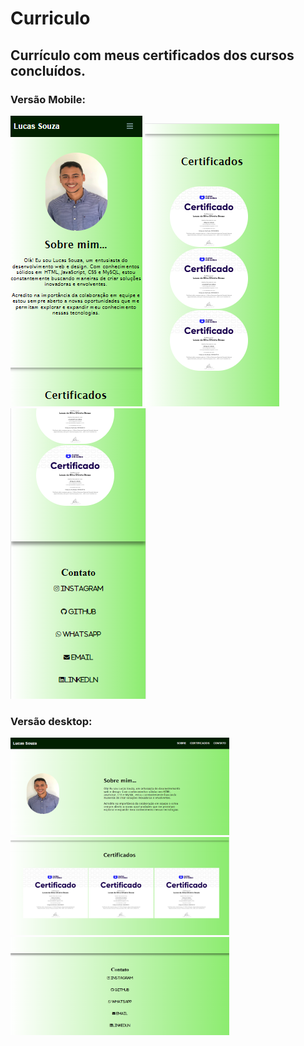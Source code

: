 # Curriculo
## Currículo com meus certificados dos cursos concluídos.

### Versão Mobile:

<img src="mobile1.png">   <img src="mobile2.png">    <img src="mobile3.png">

### Versão desktop:

<img width="350px" heigth="auto" src="desktop1.png"> <img width="350px" heigth="auto" src="desktop2.png"> <img width="350px" heigth="auto" src="desktop3.png">


